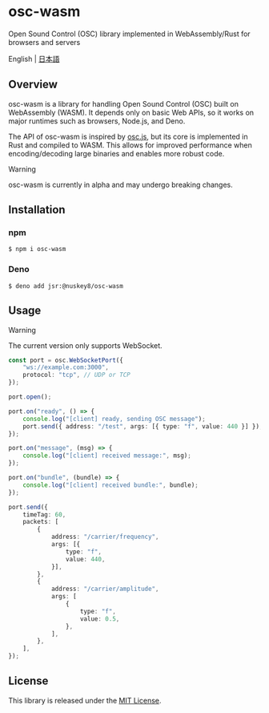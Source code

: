 # osc-wasm
Open Sound Control (OSC) library implemented in WebAssembly/Rust for browsers and servers

English | [日本語](README_JA.md)

## Overview

osc-wasm is a library for handling Open Sound Control (OSC) built on WebAssembly (WASM). It depends only on basic Web APIs, so it works on major runtimes such as browsers, Node.js, and Deno.

The API of osc-wasm is inspired by [osc.js](https://github.com/colinbdclark/osc.js), but its core is implemented in Rust and compiled to WASM. This allows for improved performance when encoding/decoding large binaries and enables more robust code.

> [!WARNING]
> osc-wasm is currently in alpha and may undergo breaking changes.

## Installation

### npm

```
$ npm i osc-wasm
```

### Deno

```
$ deno add jsr:@nuskey8/osc-wasm
```

## Usage

> [!WARNING]
> The current version only supports WebSocket.

```ts
const port = osc.WebSocketPort({
	"ws://example.com:3000",
	protocol: "tcp", // UDP or TCP
});

port.open();

port.on("ready", () => {
	console.log("[client] ready, sending OSC message");
	port.send({ address: "/test", args: [{ type: "f", value: 440 }] });
});

port.on("message", (msg) => {
	console.log("[client] received message:", msg);
});

port.on("bundle", (bundle) => {
	console.log("[client] received bundle:", bundle);
});

port.send({
	timeTag: 60,
	packets: [
		{
			address: "/carrier/frequency",
			args: [{
				type: "f",
				value: 440,
			}],
		},
		{
			address: "/carrier/amplitude",
			args: [
				{
					type: "f",
					value: 0.5,
				},
			],
		},
	],
});
```

## License

This library is released under the [MIT License](LICENSE).

